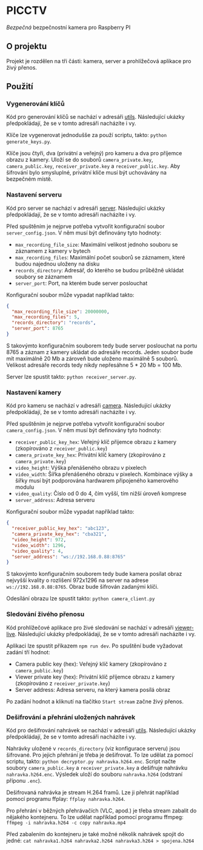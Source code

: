 # PICCTV

*Bezpečná* bezpečnostní kamera pro Raspberry PI

## O projektu

Projekt je rozdělen na tři části: kamera, server a prohlížečová aplikace pro živý přenos.

## Použití

### Vygenerování klíčů

Kód pro generování klíčů se nachází v adresáři [utils](utils). Následující ukázky předpokládají, že se v tomto adresáři nacházíte i vy.

Klíče lze vygenerovat jednodušše za použí scriptu, takto: `python generate_keys.py`.

Klíče jsou čtyři, dva (privátní a veřejný) pro kameru a dva pro příjemce obrazu z
kamery.
Uloží se do souborů `camera_private.key`, `camera_public.key`, `receiver_private.key` a `receiver_public.key`.
Aby šifrování bylo smysluplné, privátní klíče musí být uchovávány na bezpečném místě.

### Nastavení serveru

Kód pro server se nachází v adresáři [server](server). Následující ukázky předpokládají, že se v tomto adresáři nacházíte i vy.

Před spuštěním je nejprve potřeba vytvořit konfigurační
soubor `server_config.json`.
V něm musí být definovány tyto hodnoty:

* `max_recording_file_size`: Maximální velikost jednoho souboru se záznamem z kamery v bytech
* `max_recording_files`: Maximální počet souborů se záznamem, které budou najednou uloženy na disku
* `records_directory`: Adresář, do kterého se budou průběžně ukládat soubory se záznamem
* `server_port`: Port, na kterém bude server poslouchat

Konfigurační soubor může vypadat například takto:

```json
{
  "max_recording_file_size": 20000000,
  "max_recording_files": 5,
  "records_directory": "records",
  "server_port": 8765
}
```

S takovýmto konfiguračním souborem tedy bude server poslouchat na portu 8765 a záznam z kamery ukládat do adresáře
records. Jeden soubor bude mít maximálně 20 Mb a zároveň bude uloženo maximálně 5 souborů. Velikost adresáře records
tedy nikdy nepřesáhne 5 * 20 Mb = 100 Mb.

Server lze spustit takto: `python receiver_server.py`.

### Nastavení kamery

Kód pro kameru se nachází v adresáři [camera](camera). Následující ukázky předpokládají, že se v tomto adresáři nacházíte i vy.

Před spuštěním je nejprve potřeba vytvořit konfigurační
soubor `camera_config.json`. V něm musí být definovány tyto hodnoty:

* `receiver_public_key_hex`: Veřejný klíč přijemce obrazu z kamery (zkopírováno z `receiver_public.key`)
* `camera_private_key_hex`: Privátní klíč kamery (zkopírováno z `camera_private.key`)
* `video_height`: Výška přenášeného obrazu v pixelech
* `video_width`: Šířka přenášeného obrazu v pixelech. Kombinace výšky a šířky musí být podporována hardwarem připojeného
  kamerového modulu
* `video_quality`: Číslo od 0 do 4, čím vyšší, tím nižší úroveň komprese
* `server_address`: Adresa serveru

Konfigurační soubor může vypadat například takto:

```json
{
  "receiver_public_key_hex": "abc123",
  "camera_private_key_hex": "cba321",
  "video_height": 972,
  "video_width": 1296,
  "video_quality": 4,
  "server_address": "ws://192.168.0.88:8765"
}
```

S takovýmto konfiguračním souborem tedy bude kamera posílat obraz nejvyšší kvality o rozlišení 972x1296 na server na
adrese `ws://192.168.0.88:8765`. Obraz bude šifrován zadanými klíči.

Odesílání obrazu lze spustit takto: `python camera_client.py`

### Sledování živého přenosu

Kód prohlížečové aplikace pro živé sledování se nachází v adresáři [viewer-live](viewer-live). Následující ukázky předpokládají, že se v tomto adresáři nacházíte i vy.

Aplikaci lze spustit příkazem `npm run dev`.  Po spuštění bude vyžadovat zadání tří hodnot:

* Camera public key (hex): Veřejný klíč kamery (zkopírováno z `camera_public.key`)
* Viewer private key (hex): Privátní klíč příjemce obrazu z kamery (zkopírováno z `receiver_private.key`)
* Server address: Adresa serveru, na který kamera posílá obraz

Po zadání hodnot a kliknutí na tlačítko `Start stream` začne živý přenos.

### Dešifrování a přehrání uložených nahrávek

Kód pro dešifrování nahrávek se nachází v adresáři [utils](utils). Následující ukázky předpokládají, že se v tomto adresáři nacházíte i vy.

Nahrávky uložené v `records_directory` (viz konfigurace serveru) jsou šifrované. Pro jejich přehrání je třeba je dešifrovat.
To lze udělat za pomocí scriptu, takto: `python decryptor.py nahravka.h264.enc`. Script načte soubory `camera_public.key`
a `receiver_private.key` a dešifruje nahrávku `nahravka.h264.enc`. Výsledek uloží do souboru `nahravka.h264` (odstraní příponu `.enc`).

Dešifrovaná nahrávka je stream H.264 framů. Lze ji přehrát například pomocí programu ffplay: `ffplay nahravka.h264`.

Pro přehrání v běžných přehrávačích (VLC, apod.) je třeba stream zabalit do nějakého kontejneru. To lze udělat například pomocí programu ffmpeg:
`ffmpeg -i nahravka.h264 -c copy nahravka.mp4`

Před zabalením do kontejneru je také možné několik nahrávek spojit do jedné: `cat nahravka1.h264 nahravka2.h264 nahravka3.h264 > spojena.h264`
